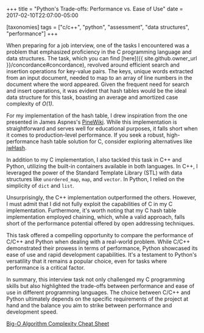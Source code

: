 +++
title = "Python's Trade-offs: Performance vs. Ease of Use"
date = 2017-02-10T22:07:00-05:00

[taxonomies]
tags = ["c/c++", "python", "assessment", "data structures", "performance"]
+++

When preparing for a job interview, one of the tasks I encountered was a problem that emphasized proficiency in the C programming language and data structures. The task, which you can find [here]({{ site.github.owner_url }}/concordance#concordance), revolved around efficient search and insertion operations for key-value pairs. The keys, unique words extracted from an input document, needed to map to an array of line numbers in the document where the word appeared. Given the frequent need for search and insert operations, it was evident that hash tables would be the ideal data structure for this task, boasting an average and amortized case complexity of *O(1)*.
<!--more-->

For my implementation of the hash table, I drew inspiration from the one presented in James Aspnes's [PineWiki](http://www.cs.yale.edu/homes/aspnes/pinewiki/C(2f)HashTables.html?highlight=(CategoryAlgorithmNotes)). While this implementation is straightforward and serves well for educational purposes, it falls short when it comes to production-level performance. If you seek a robust, high-performance hash table solution for C, consider exploring alternatives like [jwHash](https://github.com/watmough/jwHash).

In addition to my C implementation, I also tackled this task in C++ and Python, utilizing the built-in containers available in both languages. In C++, I leveraged the power of the Standard Template Library (STL) with data structures like `unordered_map`, `map`, and `vector`. In Python, I relied on the simplicity of `dict` and `list`.

Unsurprisingly, the C++ implementation outperformed the others. However, I must admit that I did not fully exploit the capabilities of C in my C implementation. Furthermore, it's worth noting that my C hash table implementation employed chaining, which, while a valid approach, falls short of the performance potential offered by open addressing techniques.

This task offered a compelling opportunity to compare the performance of C/C++ and Python when dealing with a real-world problem. While C/C++ demonstrated their prowess in terms of performance, Python showcased its ease of use and rapid development capabilities. It's a testament to Python's versatility that it remains a popular choice, even for tasks where performance is a critical factor.

In summary, this interview task not only challenged my C programming skills but also highlighted the trade-offs between performance and ease of use in different programming languages. The choice between C/C++ and Python ultimately depends on the specific requirements of the project at hand and the balance you aim to strike between performance and development speed.

[Big-O Algorithm Complexity Cheat Sheet](http://bigocheatsheet.com/)
